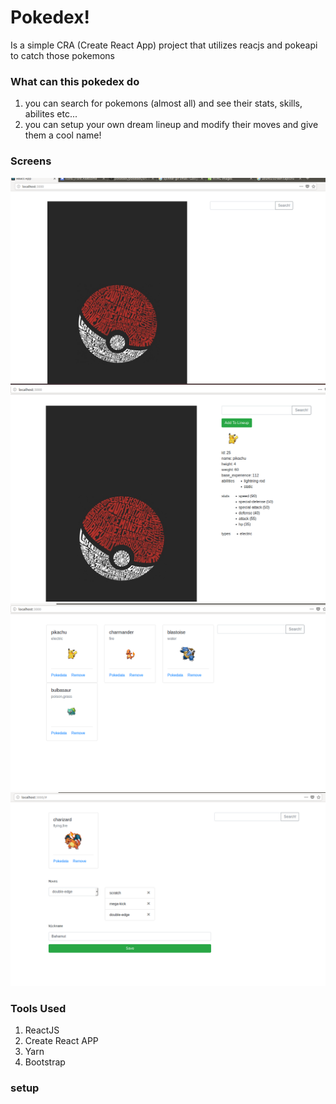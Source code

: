# Pokedex!

Is a simple CRA (Create React App) project that utilizes reacjs and pokeapi to catch those
pokemons

### What can this pokedex do
1. you can search for pokemons (almost all) and see their stats, skills, abilites etc...
2. you can setup your own dream lineup and modify their moves and give them a cool name!


### Screens
![alt text](./public/screenshots/first.png?raw=true "Optional Title")
![alt text](./public/screenshots/second.png?raw=true "Optional Title")
![alt text](./public/screenshots/third.png?raw=true "Optional Title")
![alt text](./public/screenshots/fourth.png?raw=true "Optional Title")

### Tools Used
1. ReactJS
2. Create React APP
3. Yarn
4. Bootstrap

### setup

